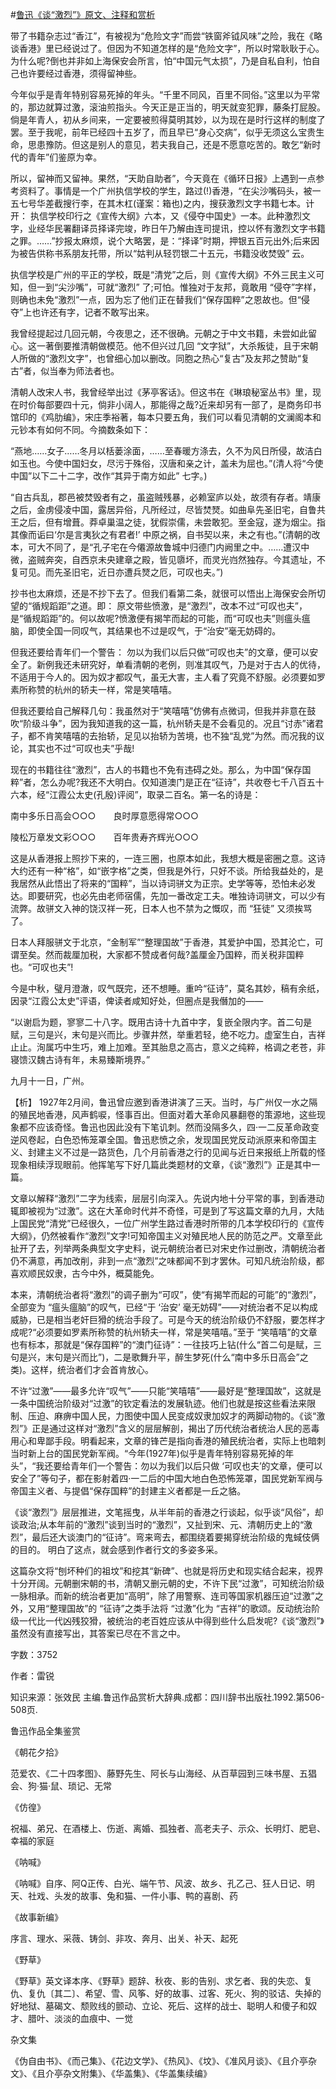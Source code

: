 #[鲁迅《谈“激烈”》原文、注释和赏析](https://www.vrrw.net/wx/9577.html)

带了书籍杂志过“香江”，有被视为“危险文字”而尝“铁窗斧钺风味”之险，我在《略谈香港》里已经说过了。但因为不知道怎样的是“危险文字”，所以时常耿耿于心。为什么呢?倒也并非如上海保安会所言，怕“中国元气太损”，乃是自私自利，怕自己也许要经过香港，须得留神些。

今年似乎是青年特别容易死掉的年头。“千里不同风，百里不同俗。”这里以为平常的，那边就算过激，滚油煎指头。今天正是正当的，明天就变犯罪，藤条打屁股。倘是年青人，初从乡间来，一定要被煎得莫明其妙，以为现在是时行这样的制度了罢。至于我呢，前年已经四十五岁了，而且早已“身心交病”，似乎无须这么宝贵生命，思患豫防。但这是别人的意见，若夫我自己，还是不愿意吃苦的。敢乞“新时代的青年”们鉴原为幸。

所以，留神而又留神。果然，“天助自助者”，今天竟在《循环日报》上遇到一点参考资料了。事情是一个广州执信学校的学生，路过(!)香港，“在尖沙嘴码头，被一五七号华差截搜行李，在其木杠(谨案：箱也)之内，搜获激烈文字书籍七本。计开： 执信学校印行之《宣传大纲》六本，又《侵夺中国史》一本。此种激烈文字，业经华民署翻译员择译完竣，昨日午乃解由连司提讯，控以怀有激烈文字书籍之罪。……”抄报太麻烦，说个大略罢，是：“择译”时期，押银五百元出外;后来因为被告供称书系朋友托带，所以“姑判从轻罚银二十五元，书籍没收焚毁” 云。

执信学校是广州的平正的学校，既是“清党”之后，则《宣传大纲》不外三民主义可知，但一到“尖沙嘴”，可就“激烈” 了;可怕。惟独对于友邦，竟敢用 “侵夺”字样，则确也未免“激烈”一点，因为忘了他们正在替我们“保存国粹”之恩故也。但“侵夺”上也许还有字，记者不敢写出来。

我曾经提起过几回元朝，今夜思之，还不很确。元朝之于中文书籍，未尝如此留心。这一著倒要推清朝做模范。他不但兴过几回 “文字狱”，大杀叛徒，且于宋朝人所做的“激烈文字”，也曾细心加以删改。同胞之热心“复古”及友邦之赞助“复古”者，似当奉为师法者也。

清朝人改宋人书，我曾经举出过《茅亭客话》。但这书在《琳琅秘室丛书》里，现在时价每部要四十元，倘非小阔人，那能得之哉?近来却另有一部了，是商务印书馆印的《鸡肋编》，宋庄季裕著，每本只要五角，我们可以看见清朝的文澜阁本和元钞本有如何不同。今摘数条如下：

“燕地……女子……冬月以栝蒌涂面，……至春暖方涤去，久不为风日所侵，故洁白如玉也。今使中国妇女，尽污于殊俗，汉唐和亲之计，盖未为屈也。”(清人将“今使中国”以下二十二字，改作“其异于南方如此” 七字。)

“自古兵乱，郡邑被焚毁者有之，虽盗贼残暴，必赖室庐以处，故须有存者。靖康之后，金虏侵凌中国，露居异俗，凡所经过，尽皆焚燹。如曲阜先圣旧宅，自鲁共王之后，但有增葺。莽卓巢温之徒，犹假崇儒，未尝敢犯。至金寇，遂为烟尘。指其像而诟曰‘尔是言夷狄之有君者!’ 中原之祸，自书契以来，未之有也。”(清朝的改本，可大不同了，是“孔子宅在今僊源故鲁城中归德门内阙里之中。……遭汉中微，盗贼奔突，自西京未央建章之殿，皆见隳坏，而灵光岿然独存。今其遗址，不复可见。而先圣旧宅，近日亦遭兵燹之厄，可叹也夫。”)

抄书也太麻烦，还是不抄下去了。但我们看第二条，就很可以悟出上海保安会所切望的“循规蹈距”之道。即： 原文带些愤激，是“激烈”，改本不过“可叹也夫”，是“循规蹈距”的。何以故呢?愤激便有揭竿而起的可能，而“可叹也夫”则瘟头瘟脑，即使全国一同叹气，其结果也不过是叹气，于“治安”毫无妨碍的。

但我还要给青年们一个警告： 勿以为我们以后只做“可叹也夫”的文章，便可以安全了。新例我还未研究好，单看清朝的老例，则准其叹气，乃是对于古人的优待，不适用于今人的。因为奴才都叹气，虽无大害，主人看了究竟不舒服。必须要如罗素所称赞的杭州的轿夫一样，常是笑嘻嘻。

但我还要给自己解释几句：我虽然对于“笑嘻嘻”仿佛有点微词，但我并非意在鼓吹“阶级斗争”，因为我知道我的这一篇，杭州轿夫是不会看见的。况且“讨赤”诸君子，都不肯笑嘻嘻的去抬轿，足见以抬轿为苦境，也不独“乱党”为然。而况我的议论，其实也不过“可叹也夫”乎哉!

现在的书籍往往“激烈”，古人的书籍也不免有违碍之处。那么，为中国“保存国粹”者，怎么办呢?我还不大明白。仅知道澳门是正在“征诗”，共收卷七千八百五十六本，经“江霞公太史(孔殷)评阅”，取录二百名。第一名的诗是：

南中多乐日高会○○○　　良时厚意愿得常○○○

陵松万章发文彩○○○　　百年贵寿齐辉光○○○

这是从香港报上照抄下来的，一连三圈，也原本如此，我想大概是密圈之意。这诗大约还有一种“格”，如“嵌字格”之类，但我是外行，只好不谈。所给我益处的，是我居然从此悟出了将来的“国粹”，当以诗词骈文为正宗。史学等等，恐怕未必发达。即要研究，也必先由老师宿儒，先加一番改定工夫。唯独诗词骈文，可以少有流弊。故骈文入神的饶汉祥一死，日本人也不禁为之慨叹，而 “狂徒” 又须挨骂了。

日本人拜服骈文于北京，“金制军”“整理国故”于香港，其爱护中国，恐其沦亡，可谓至矣。然而裁厘加税，大家都不赞成者何哉?盖厘金乃国粹，而关税非国粹也。“可叹也夫”!

今是中秋，璧月澄澈，叹气既完，还不想睡。重吟“征诗”，莫名其妙，稿有余纸，因录“江霞公太史”评语，俾读者咸知好处，但圈点是我僭加的——

“以谢启为题，寥寥二十八字。既用古诗十九首中字，复嵌全限内字。首二句是赋，三句是兴，末句是兴而比。步骤井然，举重若轻，绝不吃力。虚室生白，吉祥止止。洵属巧中生巧，难上加难。至其胎息之高古，意义之纯粹，格调之老苍，非寝馈汉魏古诗有年，未易臻斯境界。”

九月十一日，广州。



【析】 1927年2月间，鲁迅曾应邀到香港讲演了三天。当时，与广州仅一水之隔的殖民地香港，风声鹤唳，怪事百出。但面对着大革命风暴翻卷的策源地，这些现象都不应该奇怪。鲁迅也因此没有下笔讥刺。然而没隔多久，四·一二反革命政变逆风卷起，白色恐怖笼罩全国。鲁迅悲愤之余，发现国民党反动派原来和帝国主义、封建主义不过是一路货色，几个月前香港之行的见闻与近日来报纸上所载的怪现象相续浮现眼前。他挥笔写下好几篇此类题材的文章，《谈“激烈”》正是其中一篇。

文章以解释“激烈”二字为线索，层层引向深入。先说内地十分平常的事，到香港动辄即被视为“过激”。这在大革命时代并不奇怪，可是到了写这篇文章的九月，大陆上国民党“清党”已经很久，一位广州学生路过香港时所带的几本学校印行的《宣传大纲》，仍然被看作“激烈”文字!可知帝国主义对殖民地人民的防范之严。文章至此扯开了去，列举两条典型文字史料，说元朝统治者已对宋史作过删改，清朝统治者仍不满意，再加改削，非到一点“激烈”之味都闻不到才罢休。可知凡统治阶级，都喜欢顺民奴隶，古今中外，概莫能免。

本来，清朝统治者将“激烈”的调子删为“可叹”，使“有揭竿而起的可能”的“激烈”，全部变为 “瘟头瘟脑”的叹气，已经“于 ‘治安’ 毫无妨碍”——对统治者不足以构成威胁，已是相当老奸巨猾的统治手段了。可是今天的统治阶级仍不舒服，要怎样才成呢?“必须要如罗素所称赞的杭州轿夫一样，常是笑嘻嘻。”至于 “笑嘻嘻”的文章也有标本，那就是“保存国粹”的“澳门征诗”：一往技巧上钻(什么“首二句是赋，三句是兴，末句是兴而比”)，二是歌舞升平，醉生梦死(什么“南中多乐日高会”之类)。这样，统治者们才会首肯放心。

不许“过激”——最多允许“叹气”——只能“笑嘻嘻”——最好是“整理国故”，这就是一条中国统治阶级对“过激”的钦定看法的发展轨迹。他们也就是按这些看法来限制、压迫、麻痹中国人民，力图使中国人民变成奴隶加奴才的两脚动物的。《谈“激烈”》正是通过这样对“激烈”含义的层层解剖，揭出了历代统治者统治人民的恶毒用心和卑鄙手段。明看起来，文章的锋芒是指向香港的殖民统治者，实际上也暗刺当时新上台的国民党新军阀。“今年(1927年)似乎是青年特别容易死掉的年头”，“我还要给青年们一个警告：勿以为我们以后只做 ‘可叹也夫’的文章，便可以安全了”等句子，都在影射着四·一二后的中国大地白色恐怖笼罩，国民党新军阀与帝国主义者、与提倡“保存国粹”的封建主义者都是一丘之貉。

《谈“激烈”》层层推进，文笔摇曳，从半年前的香港之行谈起，似乎谈“风俗”，却谈政治;从本年前的“激烈”谈到当时的“激烈”，又扯到宋、元、清朝历史上的“激烈”，最后还大谈澳门的“征诗”。弯来弯去，都围绕着要揭穿统治阶级的鬼蜮伎俩的目的。 明白了这点，就会感到作者行文的多姿多采。

这篇杂文将“刨坏种们的祖坟”和挖其“新碑”、也就是将历史和现实结合起来，视界十分开阔。元朝删宋朝的书，清朝又删元朝的史，不许下民“过激”，可知统治阶级一脉相承。而新的统治者更加“高明”，除了用警察、连司等国家机器压迫“过激”之外，又用“整理国故”的 “征诗”之类手法将 “过激”化为 “吉祥”的歌颂。反动统治阶级一代比一代凶残狡猾，被统治的老百姓应该从中得到些什么启发呢?《谈“激烈”》虽然没有直接写出，其答案已尽在不言之中。

字数：3752

作者：雷锐

知识来源：张效民 主编.鲁迅作品赏析大辞典.成都：四川辞书出版社.1992.第506-508页.

鲁迅作品全集鉴赏

《朝花夕拾》

范爱农、《二十四孝图》、藤野先生、阿长与山海经、从百草园到三味书屋、五猖会、狗·猫·鼠、琐记、无常

《仿徨》

祝福、弟兄、在酒楼上、伤逝、离婚、孤独者、高老夫子、示众、长明灯、肥皂、幸福的家庭

《呐喊》

《呐喊》自序、阿Q正传、白光、端午节、风波、故乡、孔乙己、狂人日记、明天、社戏、头发的故事、兔和猫、一件小事、鸭的喜剧、药

《故事新编》

序言、理水、采薇、铸剑、非攻、奔月、出关、补天、起死

《野草》

《野草》英文译本序、《野草》题辞、秋夜、影的告别、求乞者、我的失恋、复仇、复仇〔其二〕、希望、雪、风筝、好的故事、过客、死火、狗的驳诘、失掉的好地狱、墓碣文、颓败线的颤动、立论、死后、这样的战士、聪明人和傻子和奴才、腊叶、淡淡的血痕中、一觉

杂文集

《伪自由书》、《而己集》、《花边文学》、《热风》、《坟》、《准风月谈》、《且介亭杂文》、《且介亭杂文附集》、《华盖集》、《华盖集续编》

